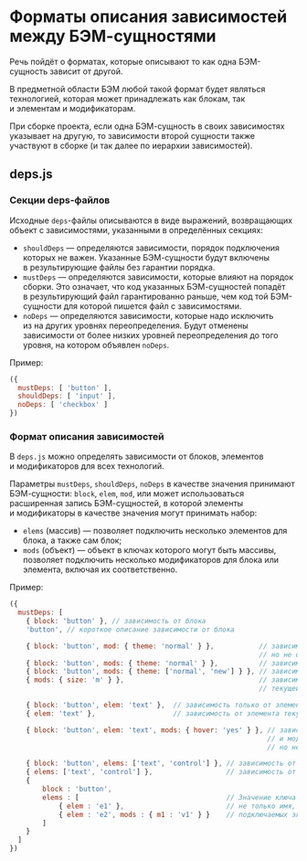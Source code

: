 Форматы описания зависимостей между БЭМ-сущностями
==================================================

Речь пойдёт о&nbsp;форматах, которые описывают то&nbsp;как одна БЭМ-сущность зависит от&nbsp;другой.

В&nbsp;предметной области БЭМ любой такой формат будет являться технологией, которая может принадлежать как блокам,
так и&nbsp;элементам и&nbsp;модификаторам.

При сборке проекта, если одна БЭМ-сущность в&nbsp;своих зависимостях указывает на&nbsp;другую, то&nbsp;зависимости второй сущности
также участвуют в&nbsp;сборке (и&nbsp;так далее по&nbsp;иерархии зависимостей).

deps.js
-------

### Секции deps-файлов

Исходные `deps`-файлы описываются в&nbsp;виде выражений, возвращающих объект с&nbsp;зависимостями, указанными в&nbsp;определённых секциях:

* `shouldDeps` &mdash; определяются зависимости, порядок подключения которых не&nbsp;важен. Указанные БЭМ-сущности будут включены в&nbsp;результирующие файлы без гарантии порядка.
* `mustDeps` &mdash; определяются зависимости, которые влияют на&nbsp;порядок сборки. Это означает, что код указанных БЭМ-сущностей попадёт в&nbsp;результирующий файл гарантированно раньше, чем код той БЭМ-сущности для которой пишется файл с&nbsp;зависимостями.
* `noDeps` &mdash; определяются зависимости, которые надо исключить из&nbsp;на&nbsp;других уровнях переопределения. Будут отменены зависимости от&nbsp;более низких уровней переопределения до&nbsp;того уровня, на&nbsp;котором объявлен `noDeps`.

Пример:

```javascript
({
  mustDeps: [ 'button' ],
  shouldDeps: [ 'input' ],
  noDeps: [ 'checkbox' ]
})
```

### Формат описания зависимостей

В `deps.js` можно определять зависимости от&nbsp;блоков, элементов и&nbsp;модификаторов для всех технологий.

Параметры `mustDeps`, `shouldDeps`, `noDeps` в&nbsp;качестве значения принимают БЭМ-сущности: `block`, `elem`, `mod`, или
может использоваться расширенная запись БЭМ-сущностей, в&nbsp;которой элементы и&nbsp;модификаторы в&nbsp;качестве значения могут
принимать набор:

* `elems` (массив)&nbsp;&mdash; позволяет подключить несколько элементов для блока, а&nbsp;также сам блок;
* `mods` (объект)&nbsp;&mdash; объект в&nbsp;ключах которого могут быть массивы, позволяет подключить несколько модификаторов для блока или элемента, включая их&nbsp;соответственно.

Пример:

```js
({
  mustDeps: [
    { block: 'button' }, // зависимость от блока
    'button', // короткое описание зависимости от блока

    { block: 'button', mod: { theme: 'normal' } },           // зависимость только от модификатора,
                                                             // но не от блока
    { block: 'button', mods: { theme: 'normal' } },          // зависимость от блока и модификатора
    { block: 'button', mods: { theme: ['normal', 'new'] } }, // зависимость от блока и модификаторов
    { mods: { size: 'm' } },                                 // зависимости от модификатора
                                                             // текущей БЭМ-сущности

    { block: 'button', elem: 'text' },  // зависимость только от элемента, но не от блока
    { elem: 'text' },                   // зависимость от элемента текущего блока

    { block: 'button', elem: 'text', mods: { hover: 'yes' } }, // зависимость от элемента
                                                               // и модификатора элемента,
                                                               // но не от блока

    { block: 'button', elems: ['text', 'control'] }, // зависимость от блока и элементов блока
    { elems: ['text', 'control'] },                  // зависимость от элементов текущего блока
    {
        block : 'button',
        elems : [                                    // Значение ключа `elems` может содержать
            { elem : 'e1' },                         // не только имя, но и полное описание
            { elem : 'e2', mods : { m1 : 'v1' } }    // подключаемых элементов.
        ]
    }
  ]
})
```

